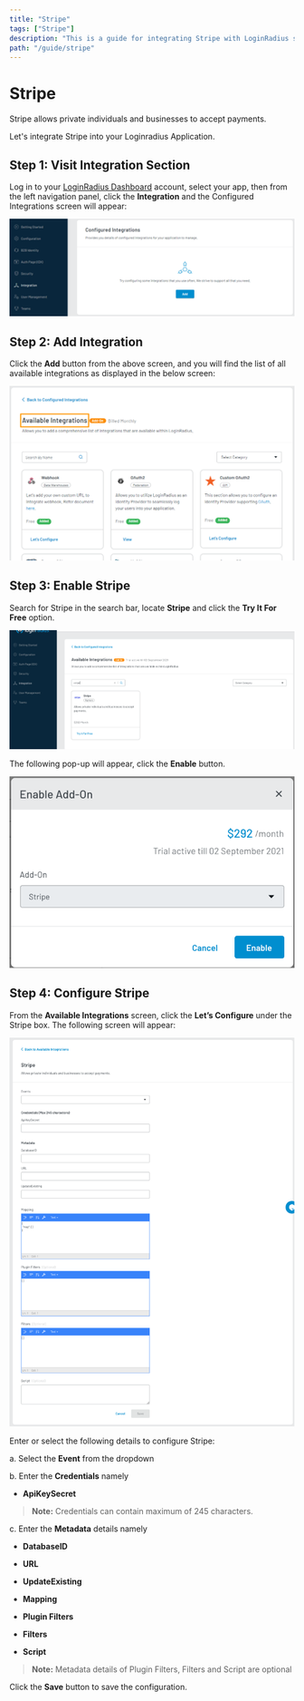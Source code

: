 ```yaml
---
title: "Stripe"
tags: ["Stripe"]
description: "This is a guide for integrating Stripe with LoginRadius services"
path: "/guide/stripe"
---
```


# Stripe

Stripe allows private individuals and businesses to accept payments.

Let's integrate Stripe into your Loginradius Application.

## Step 1: Visit Integration Section

Log in to your <a href="https://dashboard.loginradius.com/dashboard" target="_blank">LoginRadius Dashboard</a> account, select your app, then from the left navigation panel, click the **Integration** and the Configured Integrations screen will appear:

   ![alt_text](../../assets/blog-common/configured-integration.png "image_tooltip")

## Step 2: Add Integration

Click the **Add** button from the above screen, and you will find the list of all available integrations as displayed in the below screen:

   ![alt_text](images/available-integration.png "image_tooltip")

## Step 3: Enable Stripe

Search for Stripe in the search bar, locate **Stripe** and click the **Try It For Free** option. 

   ![alt_text](images/stripe.png "image_tooltip")

The following pop-up will appear, click the **Enable** button.

   ![alt_text](images/stripe2.png "image_tooltip")

## Step 4: Configure Stripe

From the **Available Integrations** screen, click the **Let’s Configure** under the Stripe box. The following screen will appear:

   ![alt_text](images/stripe3.png "image_tooltip")

Enter or select the following details to configure Stripe:

a. Select the **Event** from the dropdown

b. Enter the **Credentials** namely 
   
   * **ApiKeySecret**

> **Note:** Credentials can contain maximum of 245 characters.

c. Enter the **Metadata** details namely

   * **DatabaseID**

   * **URL**

   * **UpdateExisting**

   * **Mapping**

   * **Plugin Filters**

   * **Filters**

   * **Script**

> **Note:** Metadata details of Plugin Filters, Filters and Script are optional

Click the **Save** button to save the configuration.